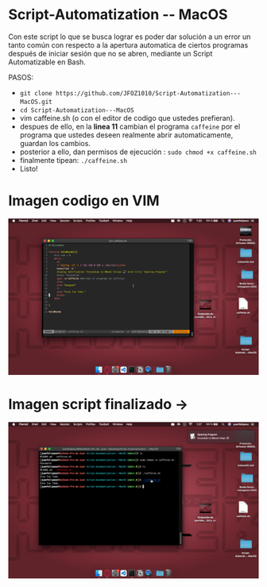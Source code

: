 # Script-Automatization -- MacOS
Con este script lo que se busca lograr es poder dar solución a un error un tanto común con respecto a la apertura automatica de ciertos programas después de iniciar sesión que no se abren, mediante un Script Automatizable en Bash. 

PASOS: 
* `git clone https://github.com/JFOZ1010/Script-Automatization---MacOS.git`
* `cd Script-Automatization---MacOS`
* vim caffeine.sh (o con el editor de codigo que ustedes prefieran). 
* despues de ello, en la **linea 11** cambian el programa `caffeine` por el programa que ustedes deseen realmente abrir automaticamente, guardan los cambios.
* posterior a ello, dan permisos de ejecución : `sudo chmod +x caffeine.sh` 
* finalmente tipean: `./caffeine.sh`
* Listo! 
# **Imagen codigo en VIM**
![Image text](https://github.com/JFOZ1010/Script-Automatization---MacOS/blob/main/code.png)

# Imagen script finalizado -> 
![Image text](https://github.com/JFOZ1010/Script-Automatization---MacOS/blob/main/image.png)
